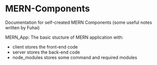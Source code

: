 # MERN-Components
Documentation for self-created MERN Components (some useful notes written by Fuhai)

MERN_App:
The basic stucture of MERN application with:
- client stores the front-end code
- server stores the back-end code
- node_modules stores some command and required modules
